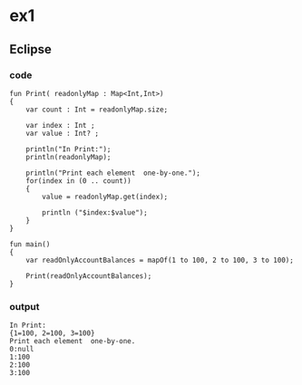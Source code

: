 # ex1
## Eclipse
### code
    fun Print( readonlyMap : Map<Int,Int>)
    {
    	var count : Int = readonlyMap.size;
    	
    	var index : Int ;
    	var value : Int? ;
    	
    	println("In Print:");
    	println(readonlyMap);
    	
    	println("Print each element  one-by-one.");
    	for(index in (0 .. count))
    	{
    		value = readonlyMap.get(index);
    		
    		println ("$index:$value");
    	}
    }
    
    fun main()
    {
    	var readOnlyAccountBalances = mapOf(1 to 100, 2 to 100, 3 to 100);
    		
    	Print(readOnlyAccountBalances);
    }

### output
    In Print:
    {1=100, 2=100, 3=100}
    Print each element  one-by-one.
    0:null
    1:100
    2:100
    3:100
